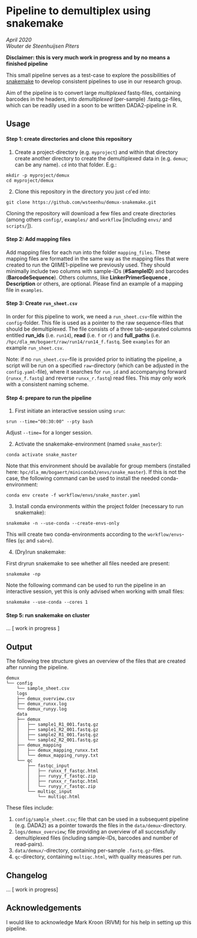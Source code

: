 # Pipeline to demultiplex using snakemake
_April 2020_  
_Wouter de Steenhuijsen Piters_

**Disclaimer: this is very much work in progress and by no means a finished pipeline**

This small pipeline serves as a test-case to explore the possibilities of [snakemake](https://academic.oup.com/bioinformatics/article/28/19/2520/290322) to develop consistent pipelines to use in our research group.

Aim of the pipeline is to convert large _multiplexed_ fastq-files, containing barcodes in the headers, into _demultiplexed_ (per-sample) .fastq.gz-files, which can be readily used in a soon to be written DADA2-pipeline in R.

## Usage

#### Step 1: create directories and clone this repository

1. Create a project-directory (e.g. `myproject`) and within that directory create another directory to create the demultiplexed data in (e.g. `demux`; can be any name). `cd` into that folder. E.g.:

```
mkdir -p myproject/demux
cd myproject/demux
```

2. Clone this repository in the directory you just `cd`'ed into:

```{shell}
git clone https://github.com/wsteenhu/demux-snakemake.git
```

Cloning the repository will download a few files and create directories (among others `config/`, `examples/` and `workflow` [including `envs/` and `scripts/`]).

#### Step 2: Add mapping files

Add mapping files for each run into the folder `mapping_files`. These mapping files are formatted in the same way as the mapping files that were created to run the QIIME1-pipeline we previously used. They should minimally include two columns with sample-IDs (**#SampleID**) and barcodes (**BarcodeSequence**). Others columns, like **LinkerPrimerSequence** , **Description** or others, are optional. Please find an example of a mapping file in `examples`.

#### Step 3: Create `run_sheet.csv`

In order for this pipeline to work, we need a `run_sheet.csv`-file within the `config`-folder. This file is used as a pointer to the raw sequence-files that should be demultiplexed.
The file consists of a three tab-separated columns entitled **run_ids** (i.e. `run14`), **read** (i.e. `f` or `r`) and **full_paths** (i.e. `/hpc/dla_mm/bogaert/raw/run14/run14_f.fastq`. See `examples` for an example `run_sheet.csv`. 

Note: if no `run_sheet.csv`-file is provided prior to initiating the pipeline, a script will be run on a specified `raw`-directory (which can be adjusted in the `config.yaml`-file), where it searches for `run_id` and accompanying forward (`runxx_f.fastq`) and reverse `runxx_r.fastq`) read files. This may only work with a consistent naming scheme.

#### Step 4: prepare to run the pipeline

1. First initiate an interactive session using `srun`:
```
srun --time="00:30:00" --pty bash
```

Adjust `--time=` for a longer session.

2. Activate the snakemake-environment (named `snake_master`):
```
conda activate snake_master
```

Note that this environment should be available for group members (installed here: `hpc/dla_mm/bogaert/miniconda3/envs/snake_master`). 
If this is not the case, the following command can be used to install the needed conda-environment:

```
conda env create -f workflow/envs/snake_master.yaml
```

3. Install conda environments within the project folder (necessary to run snakemake):

```
snakemake -n --use-conda --create-envs-only
```

This will create two conda-environments according to the `workflow/envs`-files (`qc` and `sabre`).

4. (Dry)run snakemake:

First dryrun snakemake to see whether all files needed are present:

```
snakemake -np
```

Note the following command can be used to run the pipeline in an interactive session, yet this is only advised when working with small files:

```
snakemake --use-conda --cores 1
```

#### Step 5: run snakemake on cluster

... [ work in progress ]

## Output

The following tree structure gives an overview of the files that are created after running the pipeline.

```
demux
└── config
    └── sample_sheet.csv
    logs
    ├── demux_overview.csv
    ├── demux_runxx.log
    └── demux_runyy.log
    data
    ├── demux
    │   ├── sample1_R1_001.fastq.gz
    │   ├── sample1_R2_001.fastq.gz
    │   ├── sample2_R1_001.fastq.gz
    │   └── sample2_R2_001.fastq.gz
    ├── demux_mapping
    │   ├── demux_mapping_runxx.txt
    │   └── demux_mapping_runyy.txt
    └── qc
        ├── fastqc_input
        │   ├── runxx_f_fastqc.html
        │   ├── runyy_f_fastqc.zip
        │   ├── runxx_r_fastqc.html
        │   └── runyy_r_fastqc.zip
        └── multiqc_input
            └── multiqc.html
```

These files include:
1. `config/sample_sheet.csv`; file that can be used in a subsequent pipeline (e.g. DADA2) as a pointer towards the files in the `data/demux`-directory.
2. `logs/demux_overview`; file providing an overview of all successfully demultiplexed files (including sample-IDs, barcodes and number of read-pairs).
3. `data/demux/`-directory, containing per-sample `.fastq.gz`-files.
4. `qc`-directory, containing `multiqc.html`, with quality measures per run.

## Changelog

... [ work in progress]

## Acknowledgements

I would like to acknowledge Mark Kroon (RIVM) for his help in setting up this pipeline.

